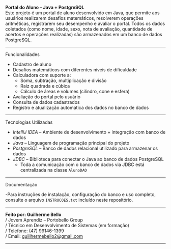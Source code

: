 **Portal do Aluno – Java + PostgreSQL**  
Este projeto é um portal de aluno desenvolvido em Java, que permite aos usuários realizarem desafios matemáticos, resolverem operações aritméticas, registrarem seu desempenho e avaliar o portal. Todos os dados coletados (como nome, idade, sexo, nota de avaliação, quantidade de acertos e operações realizadas) são armazenados em um banco de dados PostgreSQL.

---
Funcionalidades
- Cadastro de aluno  
- Desafios matemáticos com diferentes níveis de dificuldade  
- Calculadora com suporte a:
  - Soma, subtração, multiplicação e divisão  
  - Raiz quadrada e cúbica  
  - Cálculo de áreas e volumes (cilindro, cone e esfera)  
- Avaliação do portal pelo usuário  
- Consulta de dados cadastrados  
- Registro e atualização automática dos dados no banco de dados  
---
Tecnologias Utilizadas
- *IntelliJ IDEA* – Ambiente de desenvolvimento + integração com banco de dados  
- *Java* – Linguagem de programação principal do projeto  
- *PostgreSQL* – Banco de dados relacional utilizado para armazenar os dados  
- *JDBC* – Biblioteca para conectar o Java ao banco de dados PostgreSQL  
  - Toda a comunicação com o banco de dados via JDBC está centralizada na classe `AlunoDAO`
---
Documentação

-Para instruções de instalação, configuração do banco e uso completo, consulte o arquivo `INSTRUCOES.txt` incluído neste repositório.

---

**Feito por: Guilherme Bello**  
/ Jovem Aprendiz – Portobello Group  
/ Técnico em Desenvolvimento de Sistemas (em formação)  
/ Telefone: (47) 99146-1399  
/ Email: guiilhermebello2@gmail.com  

---
